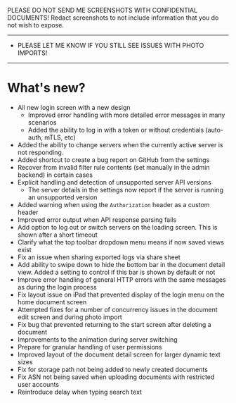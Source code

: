 PLEASE DO NOT SEND ME SCREENSHOTS WITH CONFIDENTIAL DOCUMENTS!
Redact screenshots to not include information that you do not wish to expose.

---

- PLEASE LET ME KNOW IF YOU STILL SEE ISSUES WITH PHOTO IMPORTS!

---

# What's new?

- All new login screen with a new design
  - Improved error handling with more detailed error messages in many scenarios
  - Added the ability to log in with a token or without credentials (auto-auth,
    mTLS, etc)
- Added the ability to change servers when the currently active server is not responding.
- Added shortcut to create a bug report on GitHub from the settings
- Recover from invalid filter rule contents (set manually in the admin backend)
in certain cases
- Explicit handling and detection of unsupported server API versions
  - The server details in the settings now report if the server is running an
    unsupported version
- Added warning when using the `Authorization` header as a custom header
- Improved error output when API response parsing fails
- Add option to log out or switch servers on the loading screen. This is shown
  after a short timeout
- Clarify what the top toolbar dropdown menu means if now saved views exist
- Fix an issue when sharing exported logs via share sheet
- Add ability to swipe down to hide the bottom bar in the document detail view.
  Added a setting to control if this bar is shown by default or not
- Improve error handling of general HTTP errors with the same messages as
  during the login process
- Fix layout issue on iPad that prevented display of the login menu on the home
  document screen
- Attempted fixes for a number of concurrency issues in the document edit
  screen and during photo import
- Fix bug that prevented returning to the start screen after deleting a document
- Improvements to the animation during server switching
- Prepare for granular handling of user permissions
- Improved layout of the document detail screen for larger dynamic text sizes
- Fix for storage path not being added to newly created documents
- Fix ASN not being saved when uploading documents with restricted user accounts
- Reintroduce delay when typing search text
